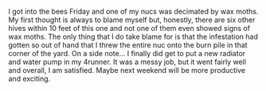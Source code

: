 I got into the bees Friday and one of my nucs was decimated by wax moths. My first thought is always to blame myself but, honestly, there are six other hives within 10 feet of this one and not one of them even showed signs of wax moths.  The only thing that I do take blame for is that the infestation had gotten so out of hand that I threw the entire nuc onto the burn pile in that corner of the yard.  On a side note... I finally did get to put a new radiator and water pump in my 4runner. It was a messy job, but it went fairly well and overall, I am satisfied. Maybe next weekend will be more productive and exciting.
